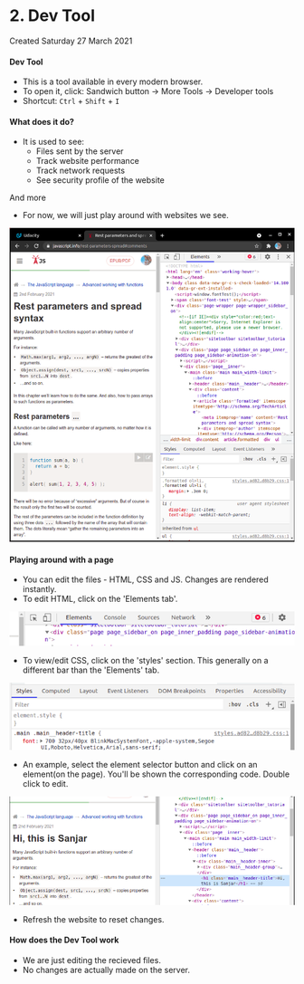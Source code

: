 # 2. Dev Tool
Created Saturday 27 March 2021

#### Dev Tool

* This is a tool available in every modern browser.
* To open it, click: Sandwich button → More Tools → Developer tools
* Shortcut: ``Ctrl`` + ``Shift`` + ``I``


#### What does it do?

* It is used to see:
	* Files sent by the server
	* Track website performance
	* Track network requests
	* See security profile of the website

And more

* For now, we will just play around with websites we see.

![](/assets/2_Dev_Tool-image-1.png)

#### Playing around with a page

* You can edit the files - HTML, CSS and JS. Changes are rendered instantly.
* To edit HTML, click on the 'Elements tab'.

![](/assets/2_Dev_Tool-image-2.png)

* To view/edit CSS, click on the 'styles' section. This generally on a different bar than the 'Elements' tab.

![](/assets/2_Dev_Tool-image-3.png)

* An example, select the element selector button and click on an element(on the page). You'll be shown the corresponding code. Double click to edit.

![](/assets/2_Dev_Tool-image-4.png)

* Refresh the website to reset changes.




#### How does the Dev Tool work

* We are just editing the recieved files.
* No changes are actually made on the server.



